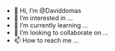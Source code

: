 - 👋 Hi, I’m @Daviddomas
- 👀 I’m interested in ...
- 🌱 I’m currently learning ...
- 💞️ I’m looking to collaborate on ...
- 📫 How to reach me ...

<!---
Daviddomas/Daviddomas is a ✨ special ✨ repository because its `README.md` (this file) appears on your GitHub profile.
You can click the Preview link to take a look at your changes.
--->
